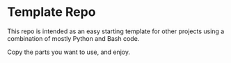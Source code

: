 # Template Repo

This repo is intended as an easy starting template for other projects using a
combination of mostly Python and Bash code.

Copy the parts you want to use, and enjoy.
